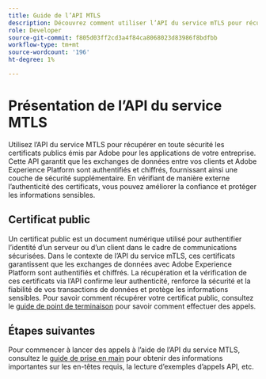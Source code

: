 ```yaml
---
title: Guide de l’API MTLS
description: Découvrez comment utiliser l’API du service mTLS pour récupérer et vérifier en toute sécurité les certificats publics émis par Adobe.
role: Developer
source-git-commit: f805d03ff2cd3a4f84ca8068023d83986f8bdfbb
workflow-type: tm+mt
source-wordcount: '196'
ht-degree: 1%

---
```


# Présentation de l’API du service MTLS

Utilisez l’API du service MTLS pour récupérer en toute sécurité les certificats publics émis par Adobe pour les applications de votre entreprise. Cette API garantit que les exchanges de données entre vos clients et Adobe Experience Platform sont authentifiés et chiffrés, fournissant ainsi une couche de sécurité supplémentaire. En vérifiant de manière externe l’authenticité des certificats, vous pouvez améliorer la confiance et protéger les informations sensibles.

## Certificat public

Un certificat public est un document numérique utilisé pour authentifier l’identité d’un serveur ou d’un client dans le cadre de communications sécurisées. Dans le contexte de l’API du service mTLS, ces certificats garantissent que les exchanges de données avec Adobe Experience Platform sont authentifiés et chiffrés. La récupération et la vérification de ces certificats via l’API confirme leur authenticité, renforce la sécurité et la fiabilité de vos transactions de données et protège les informations sensibles. Pour savoir comment récupérer votre certificat public, consultez le [guide de point de terminaison](./public-certificate-endpoint.md) pour savoir comment effectuer des appels.

## Étapes suivantes

Pour commencer à lancer des appels à l’aide de l’API du service MTLS, consultez le [guide de prise en main](./getting-started.md) pour obtenir des informations importantes sur les en-têtes requis, la lecture d’exemples d’appels API, etc.
